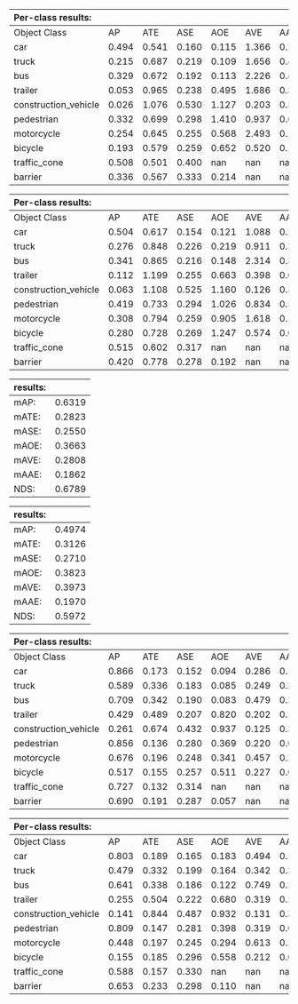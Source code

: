 | Per-class results: |  |  |  |  |  |  |
| :--- | :--- | :--- | :--- | :--- | :--- | :--- |
| Object Class | AP | ATE | ASE | AOE | AVE | AAE |
| car | 0.494 | 0.541 | 0.160 | 0.115 | 1.366 | 0.246 |
| truck | 0.215 | 0.687 | 0.219 | 0.109 | 1.656 | 0.419 |
| bus | 0.329 | 0.672 | 0.192 | 0.113 | 2.226 | 0.456 |
| trailer | 0.053 | 0.965 | 0.238 | 0.495 | 1.686 | 0.300 |
| construction_vehicle | 0.026 | 1.076 | 0.530 | 1.127 | 0.203 | 0.367 |
| pedestrian | 0.332 | 0.699 | 0.298 | 1.410 | 0.937 | 0.665 |
| motorcycle | 0.254 | 0.645 | 0.255 | 0.568 | 2.493 | 0.105 |
| bicycle | 0.193 | 0.579 | 0.259 | 0.652 | 0.520 | 0.112 |
| traffic_cone | 0.508 | 0.501 | 0.400 | nan | nan | nan |
| barrier | 0.336 | 0.567 | 0.333 | 0.214 | nan | nan |



| Per-class results: |  |  |  |  |  |  |
| :--- | :--- | :--- | :--- | :--- | :--- | :--- |
| Object Class | AP | ATE | ASE | AOE | AVE | AAE |
| car | 0.504 | 0.617 | 0.154 | 0.121 | 1.088 | 0.237 |
| truck | 0.276 | 0.848 | 0.226 | 0.219 | 0.911 | 0.257 |
| bus | 0.341 | 0.865 | 0.216 | 0.148 | 2.314 | 0.392 |
| trailer | 0.112 | 1.199 | 0.255 | 0.663 | 0.398 | 0.089 |
| construction_vehicle | 0.063 | 1.108 | 0.525 | 1.160 | 0.126 | 0.383 |
| pedestrian | 0.419 | 0.733 | 0.294 | 1.026 | 0.834 | 0.574 |
| motorcycle | 0.308 | 0.794 | 0.259 | 0.905 | 1.618 | 0.106 |
| bicycle | 0.280 | 0.728 | 0.269 | 1.247 | 0.574 | 0.029 |
| traffic_cone | 0.515 | 0.602 | 0.317 | nan | nan | nan |
| barrier | 0.420 | 0.778 | 0.278 | 0.192 | nan | nan | 

| results: |  |
| :--- | :--- |
| mAP: | 0.6319 |
| mATE: | 0.2823 |
| mASE: | 0.2550 |
| mAOE: | 0.3663 |
| mAVE: | 0.2808 |
| mAAE: | 0.1862 |
| NDS: | 0.6789 |

| results: |  |
| :--- | :--- |
| mAP: | 0.4974 |
| mATE: | 0.3126 |
| mASE: | 0.2710 |
| mAOE: | 0.3823 |
| mAVE: | 0.3973 |
| mAAE: | 0.1970 |
| NDS: | 0.5972 |

| Per-class results: |  |  |  |  |  |  |
| :--- | :--- | :--- | :--- | :--- | :--- | :--- |
| 0bject Class | AP | ATE | ASE | AOE | AVE | AAE |
| car | 0.866 | 0.173 | 0.152 | 0.094 | 0.286 | 0.187 |
| truck | 0.589 | 0.336 | 0.183 | 0.085 | 0.249 | 0.229 |
| bus | 0.709 | 0.342 | 0.190 | 0.083 | 0.479 | 0.234 |
| trailer | 0.429 | 0.489 | 0.207 | 0.820 | 0.202 | 0.189 |
| construction_vehicle | 0.261 | 0.674 | 0.432 | 0.937 | 0.125 | 0.307 |
| pedestrian | 0.856 | 0.136 | 0.280 | 0.369 | 0.220 | 0.094 |
| motorcycle | 0.676 | 0.196 | 0.248 | 0.341 | 0.457 | 0.242 |
| bicycle | 0.517 | 0.155 | 0.257 | 0.511 | 0.227 | 0.009 |
| traffic_cone | 0.727 | 0.132 | 0.314 | nan | nan | nan |
| barrier | 0.690 | 0.191 | 0.287 | 0.057 | nan | nan |

| Per-class results: |  |  |  |  |  |  |
| :--- | :--- | :--- | :--- | :--- | :--- | :--- |
| 0bject Class | AP | ATE | ASE | AOE | AVE | AAE |
| car | 0.803 | 0.189 | 0.165 | 0.183 | 0.494 | 0.183 |
| truck | 0.479 | 0.332 | 0.199 | 0.164 | 0.342 | 0.227 |
| bus | 0.641 | 0.338 | 0.186 | 0.122 | 0.749 | 0.283 |
| trailer | 0.255 | 0.504 | 0.222 | 0.680 | 0.319 | 0.200 |
| construction_vehicle | 0.141 | 0.844 | 0.487 | 0.932 | 0.131 | 0.325 |
| pedestrian | 0.809 | 0.147 | 0.281 | 0.398 | 0.319 | 0.085 |
| motorcycle | 0.448 | 0.197 | 0.245 | 0.294 | 0.613 | 0.256 |
| bicycle | 0.155 | 0.185 | 0.296 | 0.558 | 0.212 | 0.017 |
| traffic_cone | 0.588 | 0.157 | 0.330 | nan | nan | nan |
| barrier | 0.653 | 0.233 | 0.298 | 0.110 | nan | nan |



